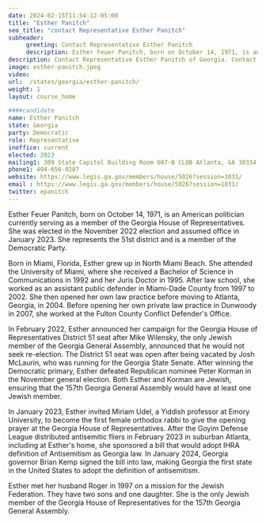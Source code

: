 ```yaml
---
date: 2024-02-15T11:54:12-05:00
title: "Esther Panitch"
seo_title: "contact Representative Esther Panitch"
subheader:
     greeting: Contact Representative Esther Panitch
     description: Esther Feuer Panitch, born on October 14, 1971, is an American politician currently serving as a member of the Georgia House of Representatives. She was elected in the November 2022 election and assumed office in January 2023. She represents the 51st district and is a member of the Democratic Party.
description: Contact Representative Esther Panitch of Georgia. Contact information for Esther Panitch includes email address, phone number, and mailing address.
image: esther-panitch.jpeg
video:
url:  /states/georgia/esther-panitch/
weight: 1
layout: course_home

####candidate
name: Esther Panitch
state: Georgia
party: Democratic
role: Representative
inoffice: current
elected: 2023
mailing1: 309 State Capitol Building Room 607-B CLOB Atlanta, GA 30334
phone1: 404-656-0287
website: https://www.legis.ga.gov/members/house/5026?session=1031/
email : https://www.legis.ga.gov/members/house/5026?session=1031/
twitter: epanitch
---
```


Esther Feuer Panitch, born on October 14, 1971, is an American politician currently serving as a member of the Georgia House of Representatives. She was elected in the November 2022 election and assumed office in January 2023. She represents the 51st district and is a member of the Democratic Party.

Born in Miami, Florida, Esther grew up in North Miami Beach. She attended the University of Miami, where she received a Bachelor of Science in Communications in 1992 and her Juris Doctor in 1995. After law school, she worked as an assistant public defender in Miami-Dade County from 1997 to 2002. She then opened her own law practice before moving to Atlanta, Georgia, in 2004. Before opening her own private law practice in Dunwoody in 2007, she worked at the Fulton County Conflict Defender's Office.

In February 2022, Esther announced her campaign for the Georgia House of Representatives District 51 seat after Mike Wilensky, the only Jewish member of the Georgia General Assembly, announced that he would not seek re-election. The District 51 seat was open after being vacated by Josh McLaurin, who was running for the Georgia State Senate. After winning the Democratic primary, Esther defeated Republican nominee Peter Korman in the November general election. Both Esther and Korman are Jewish, ensuring that the 157th Georgia General Assembly would have at least one Jewish member.

In January 2023, Esther invited Miriam Udel, a Yiddish professor at Emory University, to become the first female orthodox rabbi to give the opening prayer at the Georgia House of Representatives. After the Goyim Defense League distributed antisemitic fliers in February 2023 in suburban Atlanta, including at Esther's home, she sponsored a bill that would adopt IHRA definition of Antisemitism as Georgia law. In January 2024, Georgia governor Brian Kemp signed the bill into law, making Georgia the first state in the United States to adopt the definition of antisemitism.

Esther met her husband Roger in 1997 on a mission for the Jewish Federation. They have two sons and one daughter. She is the only Jewish member of the Georgia House of Representatives for the 157th Georgia General Assembly.
